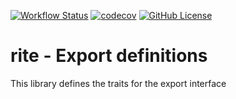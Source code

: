 [![Workflow Status](https://github.com/CIAO-systems/rite-lib-export/actions/workflows/coverage.yml/badge.svg)](https://github.com/CIAO-systems/rite-lib-export/actions/workflows/coverage.yml)
[![codecov](https://codecov.io/gh/CIAO-systems/rite-lib-export/branch/main/graph/badge.svg)](https://codecov.io/gh/CIAO-systems/rite-lib-export/)
[![GitHub License](https://img.shields.io/github/license/CIAO-systems/rite-lib-export?style=flat)](https://github.com/CIAO-systems/rite-lib-export?tab=Apache-2.0-1-ov-file)

# rite - Export definitions
This library defines the traits for the export interface
